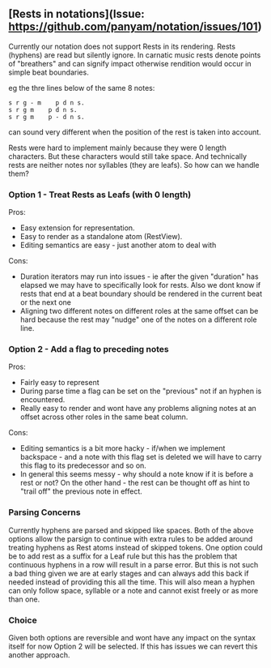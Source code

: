 ## [Rests in notations](Issue: https://github.com/panyam/notation/issues/101)

Currently our notation does not support Rests in its rendering.  Rests (hyphens) are read but silently ignore.
In carnatic music rests denote points of "breathers" and can signify impact otherwise rendition would occur
in simple beat boundaries.

eg the thre lines below of the same 8 notes:

```
s r g - m    p d n s.
s r g m    p d n s.
s r g m    p - d n s.
```

can sound very different when the position of the rest is taken into account.

Rests were hard to implement mainly because they were 0 length characters.  But these characters would still take space.
And technically rests are neither notes nor syllables (they are leafs).  So how can we handle them?

### Option 1 - Treat Rests as Leafs (with 0 length)

Pros:

* Easy extension for representation.
* Easy to render as a standalone atom (RestView).
* Editing semantics are easy - just another atom to deal with

Cons:
* Duration iterators may run into issues - ie after the given "duration" has elapsed we may have to specifically look for rests.  Also we dont know if rests that end at a beat boundary should be rendered in the current beat or the next one
* Aligning two different notes on different roles at the same offset can be hard because the rest may "nudge" one of the notes on a different role line.

### Option 2 - Add a flag to preceding notes

Pros:
* Fairly easy to represent
* During parse time a flag can be set on the "previous" not if an hyphen is encountered.
* Really easy to render and wont have any problems aligning notes at an offset across other roles in the same beat column.

Cons:
* Editing semantics is a bit more hacky - if/when we implement backspace - and a note with this flag set is deleted we will have to carry this flag to its predecessor and so on.
* In general this seems messy - why should a note know if it is before a rest or not?  On the other hand - the rest can be thought off as hint to "trail off" the previous note in effect.

### Parsing Concerns

Currently hyphens are parsed and skipped like spaces.  Both of the above options allow the parsign to continue with extra rules to be added around treating hyphens as Rest atoms instead of skipped tokens.  One option could be to add rest as a suffix for a Leaf rule but this has the problem that continuous hyphens in a row will result in a parse error.  But this is not such a bad thing given we are at early stages and can always add this back if needed instead of providing this all the time.  This will also mean a hyphen can only follow space, syllable or a note and cannot exist freely or as more than one.

### Choice

Given both options are reversible and wont have any impact on the syntax itself for now Option 2 will be selected.  If this has issues we can revert this another approach.


